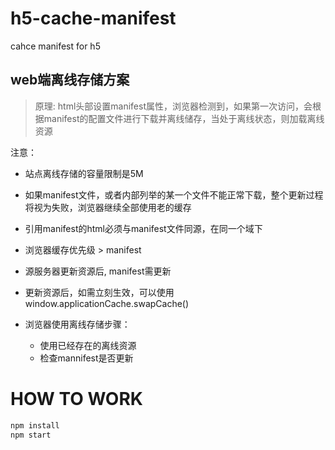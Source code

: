 # h5-cache-manifest
cahce manifest for h5


## web端离线存储方案

> 原理: html头部设置manifest属性，浏览器检测到，如果第一次访问，会根据manifest的配置文件进行下载并离线储存，当处于离线状态，则加载离线资源

注意：

- 站点离线存储的容量限制是5M

- 如果manifest文件，或者内部列举的某一个文件不能正常下载，整个更新过程将视为失败，浏览器继续全部使用老的缓存

- 引用manifest的html必须与manifest文件同源，在同一个域下

- 浏览器缓存优先级 > manifest

- 源服务器更新资源后, manifest需更新

- 更新资源后，如需立刻生效，可以使用window.applicationCache.swapCache()

- 浏览器使用离线存储步骤： 
  
  - 使用已经存在的离线资源
  - 检查mannifest是否更新

# HOW TO WORK

```bash
npm install
npm start
```

